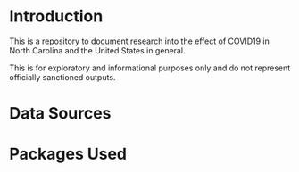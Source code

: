 # Introduction

This is a repository to document research into the effect of COVID19 in North Carolina and the United States in general.

This is for exploratory and informational purposes only and do not represent officially sanctioned outputs.

# Data Sources

# Packages Used

